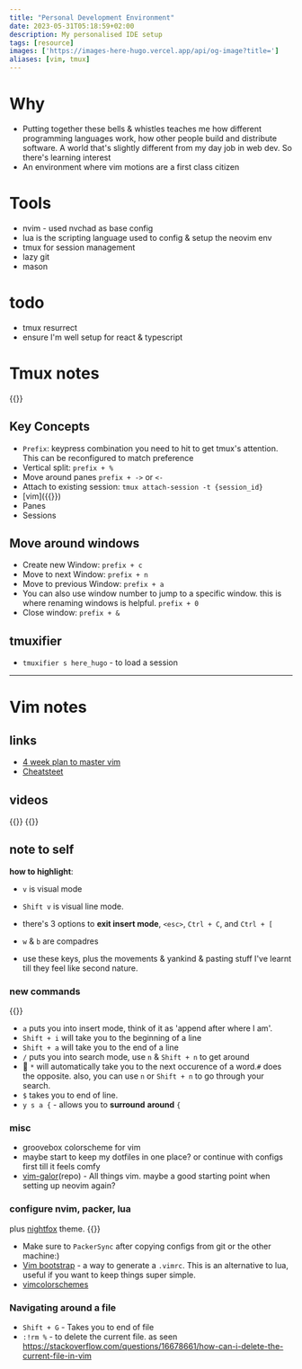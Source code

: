 ```yaml
---
title: "Personal Development Environment"
date: 2023-05-31T05:18:59+02:00
description: My personalised IDE setup
tags: [resource]
images: ['https://images-here-hugo.vercel.app/api/og-image?title=']
aliases: [vim, tmux]
---
```


# Why
- Putting together these bells & whistles teaches me how different programming languages work, how other people build and distribute software. A world that's slightly different from my day job in web dev. So there's learning interest
- An environment where vim motions are a first class citizen

# Tools
- nvim - used nvchad as base config
- lua is the scripting language used to config & setup the neovim env
- tmux for session management
- lazy git
- mason

# todo
- tmux resurrect
- ensure I'm well setup for react & typescript


# Tmux notes

{{<youtube DzNmUNvnB04>}}


## Key Concepts
- `Prefix`: keypress combination you need to hit to get tmux's attention. This can be reconfigured to match preference
- Vertical split: `prefix + %`
- Move around panes `prefix + ->` or `<-`
- Attach to existing session: `tmux attach-session -t {session_id}`
- [vim]({{<ref vim>}})
- Panes
- Sessions

## Move around windows
- Create new Window: `prefix + c`
- Move to next Window: `prefix + n`
- Move to previous Window: `prefix + a`
- You can also use window number to jump to a specific window. this is where renaming windows is helpful. `prefix + 0`
- Close window: `prefix + &`

## tmuxifier
- `tmuxifier s here_hugo` - to load a session

---

# Vim notes

## links
- [4 week plan to master vim](https://peterxjang.com/blog/how-to-learn-vim-a-four-week-plan.html)
- [Cheatsteet](https://vimsheet.com/)


## videos
{{<youtube wlR5gYd6um0>}}
{{<youtube H3o4l4GVLW0>}}

## note to self
**how to highlight**:
- `v` is visual mode
- `Shift v` is visual line mode.

- there's 3 options to **exit insert mode**, `<esc>`, `Ctrl + C`, and `Ctrl + [` 
- `w` & `b` are compadres
- use these keys, plus the movements & yankind & pasting stuff I've learnt till they feel like second nature.

### new commands
{{<youtube gSHf_b6AWKc>}}

- `a` puts you into insert mode, think of it as 'append after where I am'.
- `Shift + i` will take you to the beginning of a line
- `Shift + a` will take you to the end of a line
- `/` puts you into search mode, use `n` & `Shift + n` to get around
- 🤯 `*` will automatically take you to the next occurence of a word.`#` does the opposite. also, you can use `n` or `Shift + n` to go through your search.
- `$` takes you to end of line.
- `y s a {` - allows you to **surround** **around** `{`

### misc
- groovebox colorscheme for vim
- maybe start to keep my dotfiles in one place? or continue with configs first till it feels comfy
- [vim-galor](https://github.com/mhinz/vim-galore)(repo) - All things vim. maybe a good starting point when setting up neovim again?

### configure nvim, packer, lua
plus [nightfox](https://github.com/EdenEast/nightfox.nvim) theme.
{{<youtube qb6fPgZMRF4>}}
- Make sure to `PackerSync` after copying configs from git or the other machine:)
- [Vim bootstrap](https://vim-bootstrap.com/) - a way to generate a `.vimrc`. This is an alternative to lua, useful if you want to keep things super simple.
- [vimcolorschemes](https://vimcolorschemes.com/)


### Navigating around a file 
- `Shift + G` - Takes you to end of file
- `:!rm %` - to delete the current file. as seen https://stackoverflow.com/questions/16678661/how-can-i-delete-the-current-file-in-vim
